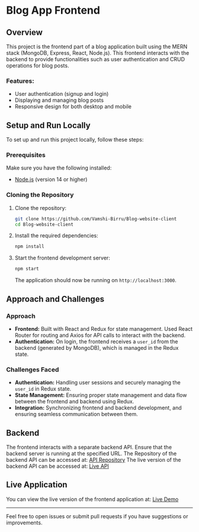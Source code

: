 # Blog App Frontend

## Overview

This project is the frontend part of a blog application built using the MERN stack (MongoDB, Express, React, Node.js). This frontend interacts with the backend to provide functionalities such as user authentication and CRUD operations for blog posts.

### Features:
- User authentication (signup and login)
- Displaying and managing blog posts
- Responsive design for both desktop and mobile

## Setup and Run Locally

To set up and run this project locally, follow these steps:

### Prerequisites

Make sure you have the following installed:
- [Node.js](https://nodejs.org/) (version 14 or higher)

### Cloning the Repository

1. Clone the repository:

    ```bash
    git clone https://github.com/Vamshi-Birru/Blog-website-client
    cd Blog-website-client
    ```

2. Install the required dependencies:

    ```bash
    npm install
    ```

3. Start the frontend development server:

    ```bash
    npm start
    ```

   The application should now be running on `http://localhost:3000`.

## Approach and Challenges

### Approach

- **Frontend:** Built with React and Redux for state management. Used React Router for routing and Axios for API calls to interact with the backend.
- **Authentication:** On login, the frontend receives a `user_id` from the backend (generated by MongoDB), which is managed in the Redux state.

### Challenges Faced

- **Authentication:** Handling user sessions and securely managing the `user_id` in Redux state.
- **State Management:** Ensuring proper state management and data flow between the frontend and backend using Redux.
- **Integration:** Synchronizing frontend and backend development, and ensuring seamless communication between them.

## Backend

The frontend interacts with a separate backend API. Ensure that the backend server is running at the specified URL. 
The Repository of the backend API can be accessed at: [API Repository](https://github.com/Vamshi-Birru/Blog-website-api)
The live version of the backend API can be accessed at: [Live API](https://blog-website-api-fce1.onrender.com)


## Live Application

You can view the live version of the frontend application at: [Live Demo](https://blog-website-client-tx1a.onrender.com)

---

Feel free to open issues or submit pull requests if you have suggestions or improvements.
